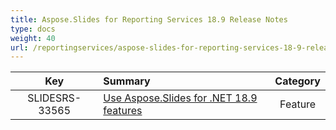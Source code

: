 ```yaml
---
title: Aspose.Slides for Reporting Services 18.9 Release Notes
type: docs
weight: 40
url: /reportingservices/aspose-slides-for-reporting-services-18-9-release-notes/
---
```


|**Key** |**Summary** |**Category** |
| :-: | :- | :-: |
|SLIDESRS-33565|[Use Aspose.Slides for .NET 18.9 features](https://docs.aspose.com/display/slidesnet/Aspose.Slides+for+.NET+18.9+Release+Notes)|Feature|

